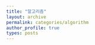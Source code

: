 ```yaml
---
title: "알고리즘"
layout: archive
permalink: categories/algorithm
author_profile: true
types: posts
---
```



